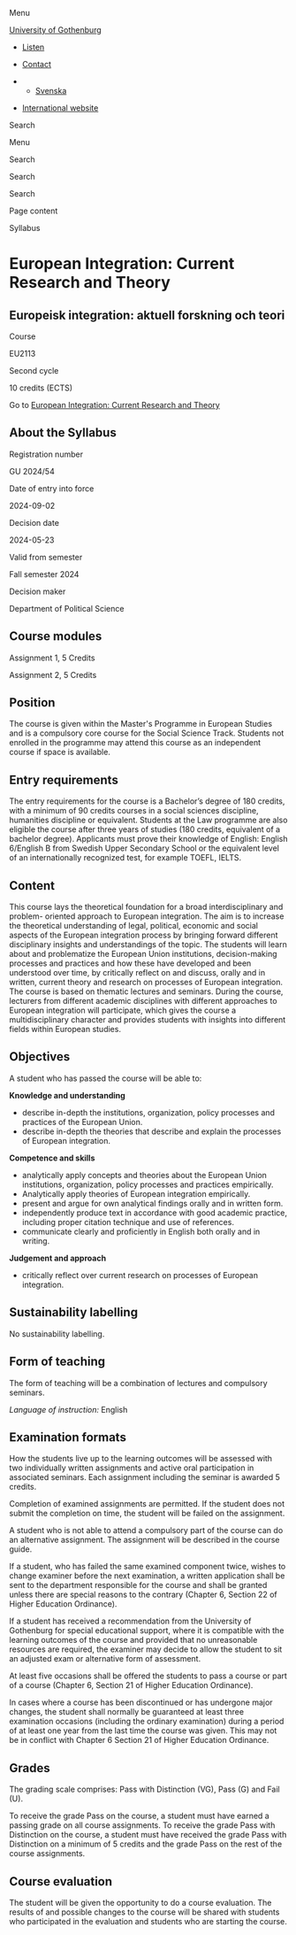Menu

[University of Gothenburg](/en)

- [Listen](//app-eu.readspeaker.com/cgi-bin/rsent?customerid=9467&lang=en_uk&readclass=region--content&url=https%3A%2F%2Fwww.gu.se%2Fen%2Fstudy-gothenburg%2Feuropean-integration-current-research-and-theory-eu2113%2Fsyllabus%2F0b8be3ae-16ba-11ef-a272-18dd79e54a0c "Listen with ReadSpeaker")

- [Contact](/en/contact)

- - [Svenska](/studera/hitta-utbildning/europeisk-integration-aktuell-forskning-och-teori-eu2113/kursplan/0b8be3ae-16ba-11ef-a272-18dd79e54a0c)
- [International website](/en/study-gothenburg/european-integration-current-research-and-theory-eu2113/syllabus/0b8be3ae-16ba-11ef-a272-18dd79e54a0c)

Search


Menu


Search


Search

Search

Page content

Syllabus


# European Integration: Current Research and Theory

## Europeisk integration: aktuell forskning och teori

Course


EU2113


Second cycle


10 credits (ECTS)


Go to
[European Integration: Current Research and Theory](/en/study-gothenburg/european-integration-current-research-and-theory-eu2113)

## About the Syllabus

Registration number


GU 2024/54


Date of entry into force


2024-09-02


Decision date


2024-05-23


Valid from semester


Fall semester 2024


Decision maker


Department of Political Science


## Course modules

Assignment 1, 5 Credits


Assignment 2, 5 Credits


## Position

The course is given within the Master's Programme in European Studies and is a compulsory core course for the Social Science Track. Students not enrolled in the programme may attend this course as an independent course if space is available.

## Entry requirements

The entry requirements for the course is a Bachelor’s degree of 180 credits, with a minimum of 90 credits courses in a social sciences discipline, humanities discipline or equivalent. Students at the Law programme are also eligible the course after three years of studies (180 credits, equivalent of a bachelor degree). Applicants must prove their knowledge of English: English 6/English B from Swedish Upper Secondary School or the equivalent level of an internationally recognized test, for example TOEFL, IELTS.

## Content

This course lays the theoretical foundation for a broad interdisciplinary and problem- oriented approach to European integration. The aim is to increase the theoretical understanding of legal, political, economic and social aspects of the European integration process by bringing forward different disciplinary insights and understandings of the topic. The students will learn about and problematize the European Union institutions, decision-making processes and practices and how these have developed and been understood over time, by critically reflect on and discuss, orally and in written, current theory and research on processes of European integration. The course is based on thematic lectures and seminars. During the course, lecturers from different academic disciplines with different approaches to European integration will participate, which gives the course a multidisciplinary character and provides students with insights into different fields within European studies.

## Objectives

A student who has passed the course will be able to:

**Knowledge and understanding**

- describe in-depth the institutions, organization, policy processes and practices of the European Union.
- describe in-depth the theories that describe and explain the processes of European integration.

**Competence and skills**

- analytically apply concepts and theories about the European Union institutions, organization, policy processes and practices empirically.
- Analytically apply theories of European integration empirically.
- present and argue for own analytical findings orally and in written form.
- independently produce text in accordance with good academic practice, including proper citation technique and use of references.
- communicate clearly and proficiently in English both orally and in writing.

**Judgement and approach**

- critically reflect over current research on processes of European integration.

## Sustainability labelling

No sustainability labelling.


## Form of teaching

The form of teaching will be a combination of lectures and compulsory seminars.

_Language of instruction:_ English

## Examination formats

How the students live up to the learning outcomes will be assessed with two individually written assignments and active oral participation in associated seminars. Each assignment including the seminar is awarded 5 credits.

Completion of examined assignments are permitted. If the student does not submit the completion on time, the student will be failed on the assignment.

A student who is not able to attend a compulsory part of the course can do an alternative assignment. The assignment will be described in the course guide.

If a student, who has failed the same examined component twice, wishes to change examiner before the next examination, a written application shall be sent to the department responsible for the course and shall be granted unless there are special reasons to the contrary (Chapter 6, Section 22 of Higher Education Ordinance).

If a student has received a recommendation from the University of Gothenburg for special educational support, where it is compatible with the learning outcomes of the course and provided that no unreasonable resources are required, the examiner may decide to allow the student to sit an adjusted exam or alternative form of assessment.

At least five occasions shall be offered the students to pass a course or part of a course (Chapter 6, Section 21 of Higher Education Ordinance).

In cases where a course has been discontinued or has undergone major changes, the student shall normally be guaranteed at least three examination occasions (including the ordinary examination) during a period of at least one year from the last time the course was given. This may not be in conflict with Chapter 6 Section 21 of Higher Education Ordinance.

## Grades

The grading scale comprises: Pass with Distinction (VG), Pass (G) and Fail (U).

To receive the grade Pass on the course, a student must have earned a passing grade on all course assignments. To receive the grade Pass with Distinction on the course, a student must have received the grade Pass with Distinction on a minimum of 5 credits and the grade Pass on the rest of the course assignments.

## Course evaluation

The student will be given the opportunity to do a course evaluation. The results of and possible changes to the course will be shared with students who participated in the evaluation and students who are starting the course.